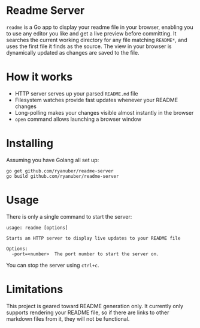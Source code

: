 # Readme Server

`readme` is a Go app to display your readme file in your browser, enabling
you to use any editor you like and get a live preview before committing. It
searches the current working directory for any file matching `README*`, and
uses the first file it finds as the source. The view in your browser is
dynamically updated as changes are saved to the file.

# How it works

* HTTP server serves up your parsed `README.md` file
* Filesystem watches provide fast updates whenever your README changes
* Long-polling makes your changes visible almost instantly in the browser
* `open` command allows launching a browser window

# Installing

Assuming you have Golang all set up:

```
go get github.com/ryanuber/readme-server
go build github.com/ryanuber/readme-server
```

# Usage

There is only a single command to start the server:

```
usage: readme [options]

Starts an HTTP server to display live updates to your README file

Options:
  -port=<number>  The port number to start the server on.
```

You can stop the server using `ctrl+c`.

# Limitations

This project is geared toward README generation only. It currently only supports
rendering your README file, so if there are links to other markdown files from
it, they will not be functional.
